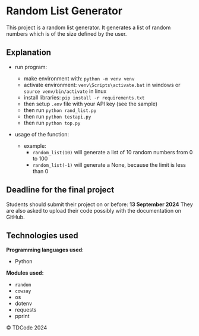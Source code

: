 # Random List Generator

This project is a random list generator. It generates a list of random numbers which is of the size defined by the user.


## Explanation

- run program:
    - make environment with: `python -m venv venv`
    - activate environment: `venv\Scripts\activate.bat` in windows or `source venv/bin/activate` in linux
    - install libraries: `pip install -r requirements.txt`
    - then setup `.env` file with your API key (see the sample)
    - then run `python rand_list.py`
    - then run `python testapi.py`
    - then run `python top.py`

- usage of the function:
  - example:
    - `random_list(10)` will generate a list of 10 random numbers from 0 to 100
    - `random_list(-1)` will generate a None, because the limit is less than 0
  

## Deadline for the final project

Students should submit their project on or before: **13 September 2024**
They are also asked to upload their code possibly with the documentation on GitHub.

## Technologies used

**Programming languages used**:
- Python

**Modules used:**
- `random`
- `cowsay`
- os
- dotenv
- requests
- pprint

© TDCode 2024
